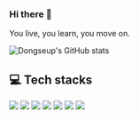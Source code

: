 
### Hi there 👋
You live, you learn, you move on.

![Dongseup's GitHub stats](https://github-readme-stats.vercel.app/api?username=ShimDongseup&show_icons=true&theme=transparent)

## 💻 Tech stacks
<img src="https://img.shields.io/badge/JavaScript-323330?style=for-the-badge&logo=javascript&logoColor=F7DF1E"/> <img src="https://img.shields.io/badge/React-323330?style=for-the-badge&logo=React&logoColor=1572B6"/> <img src="https://img.shields.io/badge/HTML5-323330?style=for-the-badge&logo=html5&logoColor=E34F26"/> <img src="https://img.shields.io/badge/CSS3-323330?style=for-the-badge&logo=css3&logoColor=1572B6"/> <img src="https://img.shields.io/badge/Sass-323330?style=for-the-badge&logo=sass&logoColor=CC6699"/> <img src="https://img.shields.io/badge/styled components-323330?style=for-the-badge&logo=styled-components&logoColor=CC6699"/>
<img src="https://img.shields.io/badge/Adobe%20Illustrator-323330?style=for-the-badge&logo=adobe%20illustrator&logoColor=FF9A00"/>



